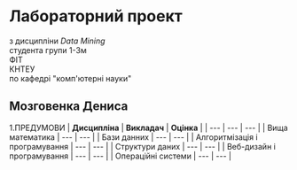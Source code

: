 # Лабораторний проект
з дисципліни _Data Mining_ <br/>
студента групи 1-3м <br/>
ФІТ <br/>
КНТЕУ <br/>
по кафедрі "комп'ютерні науки" <br/>
## **Мозговенка Дениса**
1.ПРЕДУМОВИ
| **Дисципліна** | **Викладач** | **Оцінка** |
| --- | --- | --- |
| Вища математика | --- | --- |
| Бази данних | --- | --- |
| Алгоритмізація і програмування | --- | --- |
| Структури даних | --- | --- |
| Веб-дизайн і програмування | --- | --- |
| Операційні системи | --- | --- |